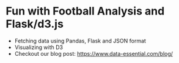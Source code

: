 Fun with Football Analysis and Flask/d3.js
==========================================
* Fetching data using Pandas, Flask and JSON format
* Visualizing with D3
* Checkout our blog post: https://www.data-essential.com/blog/